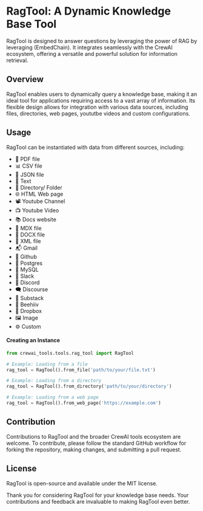 # RagTool: A Dynamic Knowledge Base Tool

RagTool is designed to answer questions by leveraging the power of RAG by leveraging (EmbedChain). It integrates seamlessly with the CrewAI ecosystem, offering a versatile and powerful solution for information retrieval.

## **Overview**

RagTool enables users to dynamically query a knowledge base, making it an ideal tool for applications requiring access to a vast array of information. Its flexible design allows for integration with various data sources, including files, directories, web pages, yoututbe videos and custom configurations.

## **Usage**

RagTool can be instantiated with data from different sources, including:

- 📰 PDF file
- 📊 CSV file
- 📃 JSON file
- 📝 Text
- 📁 Directory/ Folder
- 🌐 HTML Web page
- 📽️ Youtube Channel
- 📺 Youtube Video
- 📚 Docs website
- 📝 MDX file
- 📄 DOCX file
- 🧾 XML file
- 📬 Gmail
- 📝 Github
- 🐘 Postgres
- 🐬 MySQL
- 🤖 Slack
- 💬 Discord
- 🗨️ Discourse
- 📝 Substack
- 🐝 Beehiiv
- 💾 Dropbox
- 🖼️ Image
- ⚙️ Custom

#### **Creating an Instance**

```python
from crewai_tools.tools.rag_tool import RagTool

# Example: Loading from a file
rag_tool = RagTool().from_file('path/to/your/file.txt')

# Example: Loading from a directory
rag_tool = RagTool().from_directory('path/to/your/directory')

# Example: Loading from a web page
rag_tool = RagTool().from_web_page('https://example.com')
```

## **Contribution**

Contributions to RagTool and the broader CrewAI tools ecosystem are welcome. To contribute, please follow the standard GitHub workflow for forking the repository, making changes, and submitting a pull request.

## **License**

RagTool is open-source and available under the MIT license.

Thank you for considering RagTool for your knowledge base needs. Your contributions and feedback are invaluable to making RagTool even better.
